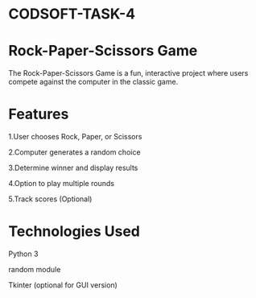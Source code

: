 # CODSOFT-TASK-4
# Rock-Paper-Scissors Game
The Rock-Paper-Scissors Game is a fun, interactive project where users compete against the computer in the classic game.

# Features
1.User chooses Rock, Paper, or Scissors

2.Computer generates a random choice

3.Determine winner and display results

4.Option to play multiple rounds

5.Track scores (Optional)

# Technologies Used
Python 3

random module

Tkinter (optional for GUI version)
